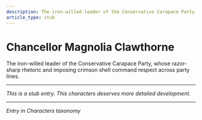 ```yaml
---
description: The iron-willed leader of the Conservative Carapace Party, whose razor-sharp rhetoric and imposing crimson shell command respect across party lines.
article_type: stub
---
```


# Chancellor Magnolia Clawthorne

The iron-willed leader of the Conservative Carapace Party, whose razor-sharp rhetoric and imposing crimson shell command respect across party lines.

---
*This is a stub entry. This characters deserves more detailed development.*

---
*Entry in Characters taxonomy*
